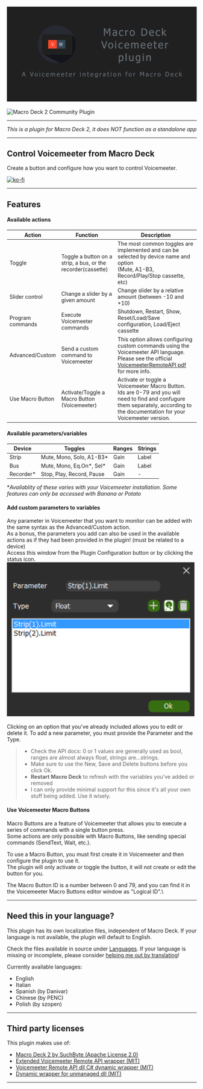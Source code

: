 ![Header](MacroDeckVoicemeeterSocial.png)

<img alt="Macro Deck 2 Community Plugin" height="64px" align="center" href="https://macrodeck.org" src="https://macrodeck.org/images/macro_deck_2_community_plugin.png"/>

***
*This is a plugin for Macro Deck 2, it does NOT function as a standalone app*
***
## Control Voicemeeter from Macro Deck
Create a button and configure how you want to control Voicemeeter.

[![ko-fi](https://ko-fi.com/img/githubbutton_sm.svg)](https://ko-fi.com/S6S87RY9H)

***
## Features
#### Available actions

| Action           | Function                                                     | Description                                                                                                                                                                                                                       |
|------------------|--------------------------------------------------------------|-----------------------------------------------------------------------------------------------------------------------------------------------------------------------------------------------------------------------------------|
| Toggle           | Toggle a button on a strip, a bus, or the recorder(cassette) | The most common toggles are implemented and can be selected by device name and option <br/> (Mute, A1-B3, Record/Play/Stop cassette, etc)                                                                                         |
| Slider control   | Change a slider by a given amount                            | Change slider by a relative amount (between -10 and +10)                                                                                                                                                                          |
| Program commands | Execute Voicemeeter commands                                 | Shutdown, Restart, Show, Reset/Load/Save configuration, Load/Eject cassette                                                                                                                                                       |
| Advanced/Custom  | Send a custom command to Voicemeeter                         | This option allows configuring custom commands using the Voicemeeter API language. <br/> Please see the official [VoicemeeterRemoteAPI pdf](https://download.vb-audio.com/Download_CABLE/VoicemeeterRemoteAPI.pdf) for more info. |
| Use Macro Button | Activate/Toggle a Macro Button (Voicemeeter)                 | Activate or toggle a Voicemeeter Macro Button. Ids are 0-79 and you will need to find and confugure them separately, according to the documentation for your Voicemeeter version.                              |

#### Available parameters/variables

| Device    | Toggles                   | Ranges | Strings |
|-----------|---------------------------|--------|---------|
| Strip     | Mute, Mono, Solo, A1-B3*  | Gain   | Label   |
| Bus       | Mute, Mono, Eq.On*, Sel*  | Gain   | Label   |
| Recorder* | Stop, Play, Record, Pause | Gain   | -       |

**Availablity of these varies with your Voicemeeter installation. Some features can only be accessed with Banana or Potato*

#### Add custom parameters to variables

Any parameter in Voicemeeter that you want to monitor can be added with the same syntax as the Advanced/Custom action.\
As a bonus, the parameters you add can also be used in the available actions as if they had been provided in the plugin! (must be related to a device)\
Access this window from the Plugin Configuration button or by clicking the status icon.\
![Addtional Parameters](addtionalParameters.png)

Clicking on an option that you've already included allows you to edit or delete it. To add a new parameter, you must provide the Parameter and the Type.

>- Check the API docs: 0 or 1 values are generally used as bool, ranges are almost always float, strings are...strings.
>- Make sure to use the New, Save and Delete buttons before you click Ok.
>- **Restart Macro Deck** to refresh with the variables you've added or removed
>- I can only provide minimal support for this since it's all your own stuff being added. Use it wisely.

#### Use Voicemeeter Macro Buttons

Macro Buttons are a feature of Voicemeeter that allows you to execute a series of commands with a single button press.\
Some actions are only possible with Macro Buttons, like sending special commands (SendText, Wait, etc.).

To use a Macro Button, you must first create it in Voicemeeter and then configure the plugin to use it.\
The plugin will only activate or toggle the button, it will not create or edit the button for you.

The Macro Button ID is a number between 0 and 79, and you can find it in the Voicemeeter Macro Buttons editor window as "Logical ID".\

***
## Need this in your language?
This plugin has its own localization files, independent of Macro Deck.
If your language is not available, the plugin will default to English.

Check the files available in source under [Languages](MacroDeck.Voicemeeter/MacroDeck.Voicemeeter/Languages).
If your language is missing or incomplete, please consider [helping me out by translating](https://crowdin.com/project/macrodeckvoicemeeter/invite?h=8621e5f95ad1b35909a94b844d0734fd2001474)! 

Currently available languages:
- English
- Italian
- Spanish (by Danivar)
- Chinese (by PENC)
- Polish (by szopen)

***
## Third party licenses
This plugin makes use of:
- [Macro Deck 2 by SuchByte (Apache License 2.0)](https://macrodeck.org)
- [Extended Voicemeeter Remote API wrapper (MIT)](https://github.com/A-tG/voicemeeter-remote-api-extended)
- [Voicemeeter Remote API dll C# dynamic wrapper (MIT)](https://github.com/A-tG/Voicemeeter-Remote-API-dll-dynamic-wrapper)
- [Dynamic wrapper for unmanaged dll (MIT)](https://github.com/A-tG/Dynamic-wrapper-for-unmanaged-dll)

***
